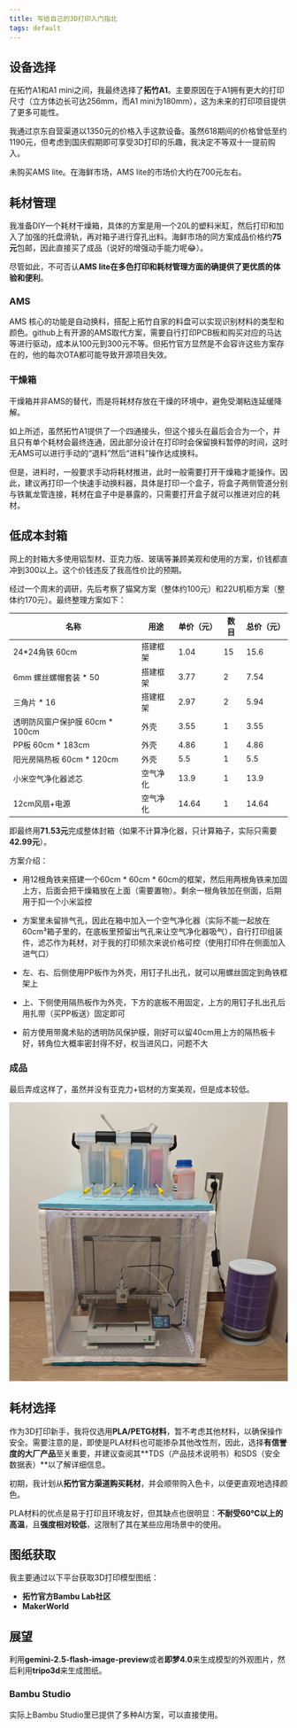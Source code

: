 ```yaml
---
title: 写给自己的3D打印入门指北
tags: default
---
```


## 设备选择

在拓竹A1和A1 mini之间，我最终选择了**拓竹A1**。主要原因在于A1拥有更大的打印尺寸（立方体边长可达256mm，而A1 mini为180mm），这为未来的打印项目提供了更多可能性。

我通过京东自营渠道以1350元的价格入手这款设备。虽然618期间的价格曾低至约1190元，但考虑到国庆假期即可享受3D打印的乐趣，我决定不等双十一提前购入。

未购买AMS lite。在海鲜市场，AMS lite的市场价大约在700元左右。

## 耗材管理

我准备DIY一个耗材干燥箱，具体的方案是用一个20L的塑料米缸，然后打印和加入了加强的托盘滑轨，再对箱子进行穿孔出料。海鲜市场的同方案成品价格约**75元**包邮，因此直接买了成品（说好的增强动手能力呢😂）。

尽管如此，不可否认**AMS lite在多色打印和耗材管理方面的确提供了更优质的体验和便利**。

### AMS

AMS 核心的功能是自动换料，搭配上拓竹自家的料盘可以实现识别材料的类型和颜色。github上有开源的AMS取代方案，需要自行打印PCB板和购买对应的马达等进行驱动，成本从100元到300元不等。但拓竹官方显然是不会容许这些方案存在的，他的每次OTA都可能导致开源项目失效。

### 干燥箱

干燥箱并非AMS的替代，而是将耗材存放在干燥的环境中，避免受潮粘连延缓降解。

如上所述，虽然拓竹A1提供了一个四通接头，但这个接头在最后会合为一个，并且只有单个耗材会最终连通，因此部分设计在打印时会保留换料暂停的时间，这时无AMS可以进行手动的“退料”然后“进料”操作达成换料。

但是，进料时，一般要求手动将耗材推进，此时一般需要打开干燥箱才能操作。因此，建议再打印一个快速手动换料器，具体是打印一个盒子，将盒子两侧管道分别与铁氟龙管连接，耗材在盒子中是暴露的，只需要打开盒子就可以推进对应的耗材。



## 低成本封箱

网上的封箱大多使用铝型材、亚克力版、玻璃等兼顾美观和使用的方案，价钱都直冲到300以上。这个价钱违反了我高性价比的预期。

经过一个周末的调研，先后考察了猫窝方案（整体约100元）和22U机柜方案（整体约170元）。最终整理方案如下：

| 名称                            | 用途     | 单价（元） | 数目 | 总价（元） |
| ------------------------------- | -------- | ---------- | ---- | ---------- |
| 24*24角铁 60cm                  | 搭建框架 | 1.04       | 15   | 15.6       |
| 6mm 螺丝螺帽套装 * 50           | 搭建框架 | 3.77       | 2    | 7.54       |
| 三角片 * 16                     | 搭建框架 | 2.97       | 2    | 5.94       |
| 透明防风窗户保护膜 60cm * 100cm | 外壳     | 3.55       | 1    | 3.55       |
| PP板 60cm * 183cm               | 外壳     | 4.86       | 1    | 4.86       |
| 阳光房隔热板 60cm * 120cm       | 外壳     | 5.5        | 1    | 5.5        |
| 小米空气净化器滤芯              | 空气净化 | 13.9       | 1    | 13.9       |
| 12cm风扇+电源                   | 空气净化 | 14.64      | 1    | 14.64      |

即最终用**71.53元**完成整体封箱（如果不计算净化器，只计算箱子，实际只需要**42.99元**）。

方案介绍：

- 用12根角铁来搭建一个60cm * 60cm * 60cm的框架，然后用两根角铁来加固上方，后面会把干燥箱放在上面（需要置物）。剩余一根角铁加在侧面，后期用于扣一个小米监控

- 方案里未留排气孔，因此在箱中加入一个空气净化器（实际不能一起放在60cm³箱子里的，在底板里预留出气孔来让空气净化器吸气），自行打印组装件，滤芯作为耗材，对于我的打印频次来说价格可控（使用打印件在侧面加入进气口）

- 左、右、后侧使用PP板作为外壳，用钉子扎出孔，就可以用螺丝固定到角铁框架上

- 上、下侧使用隔热板作为外壳，下方的底板不用固定，上方的用钉子扎出孔后用扎带（买PP板送）固定即可

- 前方使用带魔术贴的透明防风保护膜，刚好可以留40cm用上方的隔热板卡好，转角位大概率密封得不好，权当进风口，问题不大

### 成品

最后弄成这样了，虽然并没有亚克力+铝材的方案美观，但是成本较低。

![pic](https://raw.githubusercontent.com/pzweuj/pzweuj.github.io/refs/heads/master/content/data/images/bambu_a1_1.png)

  

## 耗材选择

作为3D打印新手，我将仅选用**PLA/PETG材料**，暂不考虑其他材料，以确保操作安全。需要注意的是，即使是PLA材料也可能掺杂其他改性剂，因此，选择**有信誉度的大厂产品**至关重要，并建议查阅其**TDS（产品技术说明书）和SDS（安全数据表）**以了解详细信息。

初期，我计划从**拓竹官方渠道购买耗材**，并会顺带购入色卡，以便更直观地选择颜色。

PLA材料的优点是易于打印且环境友好，但其缺点也很明显：**不耐受60℃以上的高温**，且**强度相对较低**，这限制了其在某些应用场景中的使用。



## 图纸获取

我主要通过以下平台获取3D打印模型图纸：
*   **拓竹官方Bambu Lab社区**
*   **MakerWorld**



## 展望

利用**gemini-2.5-flash-image-preview**或者**即梦4.0**来生成模型的外观图片，然后利用**tripo3d**来生成图纸。

### Bambu Studio

实际上Bambu Studio里已提供了多种AI方案，可以直接使用。

